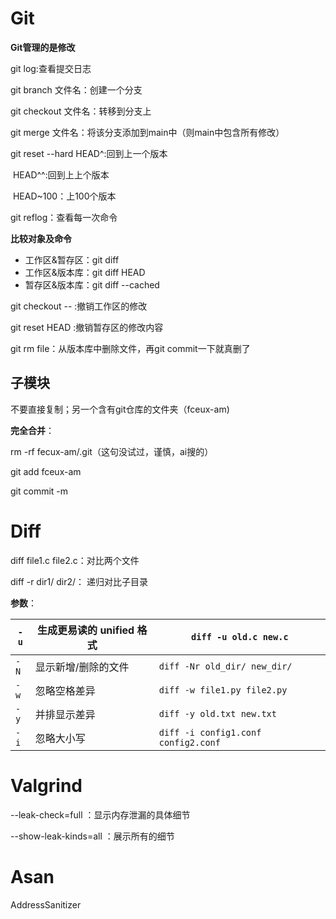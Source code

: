 # Git

**Git管理的是修改**

git log:查看提交日志

git branch 文件名：创建一个分支

git checkout 文件名：转移到分支上 

git merge 文件名：将该分支添加到main中（则main中包含所有修改）

git reset --hard HEAD^:回到上一个版本

​							HEAD^^:回到上上个版本

​							HEAD~100：上100个版本

git reflog：查看每一次命令

**比较对象及命令**

- 工作区&暂存区：git diff <file>
- 工作区&版本库：git diff HEAD <file>
- 暂存区&版本库：git diff --cached <file>

git checkout -- <file>:撤销工作区的修改

git reset HEAD <file>:撤销暂存区的修改内容

git rm file：从版本库中删除文件，再git commit一下就真删了

## 子模块

不要直接复制；另一个含有git仓库的文件夹（fceux-am)

**完全合并**：

rm -rf fecux-am/.git（这句没试过，谨慎，ai搜的）

git add fceux-am

git commit -m 

# Diff

diff file1.c file2.c：对比两个文件

diff -r dir1/ dir2/： 递归对比子目录

**参数**：

| `-u` | 生成更易读的 unified 格式 | `diff -u old.c new.c`               |
| ---- | ------------------------- | ----------------------------------- |
| `-N` | 显示新增/删除的文件       | `diff -Nr old_dir/ new_dir/`        |
| `-w` | 忽略空格差异              | `diff -w file1.py file2.py`         |
| `-y` | 并排显示差异              | `diff -y old.txt new.txt`           |
| `-i` | 忽略大小写                | `diff -i config1.conf config2.conf` |

# Valgrind

--leak-check=full ：显示内存泄漏的具体细节

--show-leak-kinds=all ：展示所有的细节



# Asan

AddressSanitizer


